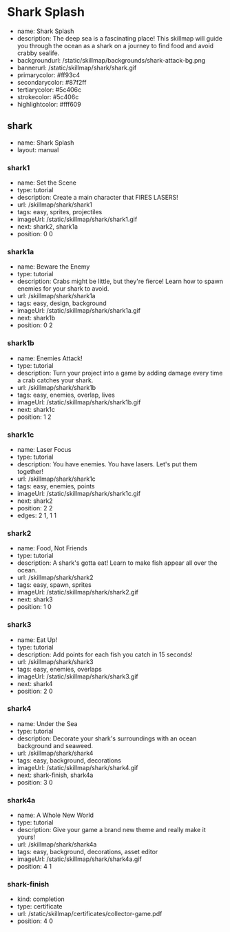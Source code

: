 # Shark Splash
* name: Shark Splash
* description: The deep sea is a fascinating place! This skillmap will guide you through the ocean as a shark on a journey to find food and avoid crabby sealife.
* backgroundurl: /static/skillmap/backgrounds/shark-attack-bg.png
* bannerurl: /static/skillmap/shark/shark.gif
* primarycolor: #ff93c4
* secondarycolor: #87f2ff
* tertiarycolor: #5c406c
* strokecolor: #5c406c
* highlightcolor: #fff609

## shark
* name: Shark Splash
* layout: manual

### shark1
* name: Set the Scene
* type: tutorial
* description: Create a main character that FIRES LASERS!
* url: /skillmap/shark/shark1
* tags: easy, sprites, projectiles
* imageUrl: /static/skillmap/shark/shark1.gif
* next: shark2, shark1a
* position: 0 0

### shark1a
* name: Beware the Enemy
* type: tutorial
* description: Crabs might be little,  but they're fierce!  Learn how to spawn enemies for your shark to avoid.
* url: /skillmap/shark/shark1a
* tags: easy, design, background
* imageUrl: /static/skillmap/shark/shark1a.gif
* next: shark1b
* position: 0 2

### shark1b
* name: Enemies Attack!
* type: tutorial
* description: Turn your project into a game by adding damage every time a crab catches your shark.
* url: /skillmap/shark/shark1b
* tags: easy, enemies, overlap, lives
* imageUrl: /static/skillmap/shark/shark1b.gif
* next: shark1c
* position: 1 2

### shark1c
* name: Laser Focus
* type: tutorial
* description: You have enemies. You have lasers. Let's put them together!
* url: /skillmap/shark/shark1c
* tags: easy, enemies, points
* imageUrl: /static/skillmap/shark/shark1c.gif
* next: shark2
* position: 2 2
* edges: 2 1, 1 1



### shark2
* name: Food, Not Friends
* type: tutorial
* description: A shark's gotta eat!  Learn to make fish appear all over the ocean.
* url: /skillmap/shark/shark2
* tags: easy, spawn, sprites
* imageUrl: /static/skillmap/shark/shark2.gif
* next: shark3
* position: 1 0


### shark3
* name: Eat Up!
* type: tutorial
* description: Add points for each fish you catch in 15 seconds!
* url: /skillmap/shark/shark3
* tags: easy, enemies, overlaps
* imageUrl: /static/skillmap/shark/shark3.gif
* next: shark4
* position: 2 0


### shark4

* name: Under the Sea
* type: tutorial
* description: Decorate your shark's surroundings with an ocean background and seaweed.
* url: /skillmap/shark/shark4
* tags: easy, background, decorations
* imageUrl: /static/skillmap/shark/shark4.gif
* next: shark-finish, shark4a
* position: 3 0

### shark4a

* name: A Whole New World
* type: tutorial
* description: Give your game a brand new theme and really make it yours!
* url: /skillmap/shark/shark4a
* tags: easy, background, decorations, asset editor
* imageUrl: /static/skillmap/shark/shark4a.gif
* position: 4 1


### shark-finish
* kind: completion
* type: certificate
* url: /static/skillmap/certificates/collector-game.pdf
* position: 4 0
